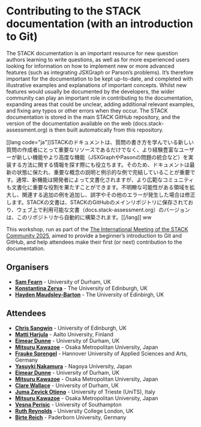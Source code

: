 # Contributing to the STACK documentation (with an introduction to Git) #

The STACK documentation is an important resource for new question authors learning to write questions, as well as for more experienced users looking for information on how to implement new or more advanced features (such as integrating JSXGraph or Parson’s problems). It’s therefore important for the documentation to be kept up-to-date, and completed with illustrative examples and explanations of important concepts. Whilst new features would usually be documented by the developers, the wider community can play an important role in contributing to the documentation, expanding areas that could be unclear, adding additional relevant examples, and fixing any typos or other errors when they occur. The STACK documentation is stored in the main STACK GitHub repository, and the version of the documentation available on the web (docs.stack-assessment.org) is then built automatically from this repository.

[[lang code="ja"]]STACKのドキュメントは、質問の書き方を学んでいる新しい質問の作成者にとって重要なリソースであるだけでなく、より経験豊富なユーザーが新しい機能やより高度な機能（JSXGraphやPasonの問題の統合など）を実装する方法に関する情報を探す際にも役立ちます。そのため、ドキュメントは最新の状態に保たれ、重要な概念の説明と例示的な例で完結していることが重要です。通常、新機能は開発者によって文書化されますが、より広範なコミュニティも文書化に重要な役割を果たすことができます。不明瞭な可能性がある領域を拡大し、関連する追加の例を追加し、誤字やその他のエラーが発生した場合は修正します。STACKの文書は、STACKのGitHubのメインリポジトリに保存されており、ウェブ上で利用可能な文書（docs.stack-assessment.org）のバージョンは、このリポジトリから自動的に構築されます。[[/lang]] ww

This workshop, run as part of the [The International Meeting of the STACK Community 2025](https://sites.google.com/view/stack2025/), aimed to provide a beginner’s introduction to Git and GitHub, and help attendees make their first (or next) contribution to the documentation.

## Organisers

* [**Sam Fearn**](mailto:s.m.fearn@durham.ac.uk) - University of Durham, UK
* [**Konstantina Zerva**](mailto:k.zerva@ed.ac.uk) - The University of Edinburgh, UK
* [**Hayden Maudsley-Barton**](mailto:Hayden.Maudsley-Barton@ed.ac.uk) - The University of Edinbirgh, UK

## Attendees

* [**Chris Sangwin**](mailto:C.J.Sangwin@ed.ac.uk) - University of Edinburgh, UK
* [**Matti Harjula**](mailto:matti.harjula@aalto.fi) - Aalto University, Finland
* [**Eimear Dunne**](mailto:eimear.dunne@durham.ac.uk) - University of Durham, UK
* [**Mitsuru Kawazoe**](mailto:kawazoe@omu.ac.jp) - Osaka Metropolitan University, Japan
* [**Frauke Sprengel**](mailto:frauke.sprengel@hs-hannover.de) - Hannover University of Applied Sciences and Arts, Germany
* [**Yasuyki Nakamura**](mailto:nakamura.yasuyuki.f1@f.mail.nagoya-u.ac.jp) - Nagoya University, Japan
* [**Eimear Dunne**](mailto:eimear.dunne@durham.ac.uk) - University of Durham, UK
* [**Mitsuru Kawazoe**](mailto:kawazoe@omu.ac.jp) - Osaka Metropolitan University, Japan
* [**Clare Wallace**](mailto:clare.wallace@durham.ac.uk) - University of Durham, UK
* [**Juma Zevick Otieno**](mailto:ZEVICKOTIENO.JUMA@phd.units.it) - University of Trieste (UniTS), Italy
* [**Mitsuru Kawazoe**](mailto:kawazoe@omu.ac.jp) - Osaka Metropolitan University, Japan
* [**Vesna Perisic**](?) - University of Southampton
* [**Ruth Reynolds**](mailto:ruth.reynolds@ucl.ac.uk) - University College London, UK
* [**Birte Reich**](mailto:birte.reich@math.upb.de) - Paderborn University, Germany
